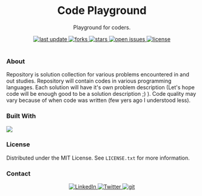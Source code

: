 <div align="center">
  
  <h1> Code Playground </h1>
  <p> Playground for coders. </p>
  
  <div>
    <a href="">
      <img src="https://img.shields.io/github/last-commit/psp515/CodePlayground" alt="last update" />
    </a>
    <a href="https://github.com/psp515/CodePlayground/network/members">
      <img src="https://img.shields.io/github/forks/psp515/CodePlayground" alt="forks" />
    </a>
    <a href="https://github.com/psp515/CodePlayground/stargazers">
      <img src="https://img.shields.io/github/stars/psp515/CodePlayground" alt="stars" />
    </a>
    <a href="https://github.com/psp515/CodePlayground/issues/">
      <img src="https://img.shields.io/github/issues/psp515/CodePlayground" alt="open issues" />
    </a>
    <a href="https://github.com/psp515/CodePlayground/blob/master/LICENSE">
      <img src="https://img.shields.io/github/license/psp515/CodePlayground" alt="license" />
    </a>
  </div>
</div>  

<br/>

### About 

Repository is solution collection for various problems encountered in and out studies. Repository will contain codes in various programming languages. Each solution will have it's own problem description (Let's hope code will be enough good to be a solution description ;) ). Code quality may vary because of when code was written (few yers ago I understood less).

### Built With

![](https://img.shields.io/badge/C%2B%2B-00599C?style=for-the-badge&logo=c%2B%2B&logoColor=white&style=flat)

### License

Distributed under the MIT License. See `LICENSE.txt` for more information.

### Contact

<div align="center">
  <a href="https://www.linkedin.com/in/lukasz-psp515-kolber/">
    <img src="https://img.shields.io/badge/LinkedIn-0077B5?style=for-the-badge&logo=linkedin&logoColor=white" alt="LinkedIn" />
  </a>
  <a href="https://twitter.com/psp515">
    <img src="https://img.shields.io/badge/Twitter-1DA1F2?style=for-the-badge&logo=twitter&logoColor=white" alt="Twitter" />
  </a>
  <a href="[https://github.com/xramzesx](https://github.com/psp515)">
    <img src="https://img.shields.io/badge/GitHub-100000?style=for-the-badge&logo=github&logoColor=white" alt="git" />
  </a>
</div>
